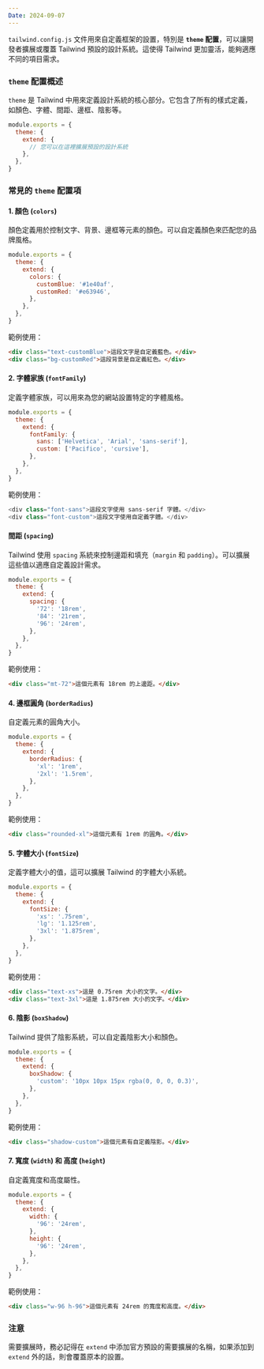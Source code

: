```yaml
---
Date: 2024-09-07
---
```

`tailwind.config.js` 文件用來自定義框架的設置，特別是 **`theme` 配置**，可以讓開發者擴展或覆蓋 Tailwind 預設的設計系統。這使得 Tailwind 更加靈活，能夠適應不同的項目需求。
### `theme` 配置概述
`theme` 是 Tailwind 中用來定義設計系統的核心部分。它包含了所有的樣式定義，如顏色、字體、間距、邊框、陰影等。

```js
module.exports = {
  theme: {
    extend: {
      // 您可以在這裡擴展預設的設計系統
    },
  },
}
```
### 常見的 `theme` 配置項
#### 1. 顏色 (`colors`)
顏色定義用於控制文字、背景、邊框等元素的顏色。可以自定義顏色來匹配您的品牌風格。

```js
module.exports = {
  theme: {
    extend: {
      colors: {
        customBlue: '#1e40af',
        customRed: '#e63946',
      },
    },
  },
}
```

範例使用：

```html
<div class="text-customBlue">這段文字是自定義藍色。</div>
<div class="bg-customRed">這段背景是自定義紅色。</div>
```
#### 2. 字體家族 (`fontFamily`)
定義字體家族，可以用來為您的網站設置特定的字體風格。

```js
module.exports = {
  theme: {
    extend: {
      fontFamily: {
        sans: ['Helvetica', 'Arial', 'sans-serif'],
        custom: ['Pacifico', 'cursive'],
      },
    },
  },
}
```

範例使用：

```js
<div class="font-sans">這段文字使用 sans-serif 字體。</div>
<div class="font-custom">這段文字使用自定義字體。</div>
```
#### 間距 (`spacing`)
Tailwind 使用 `spacing` 系統來控制邊距和填充（`margin` 和 `padding`）。可以擴展這些值以適應自定義設計需求。

```js
module.exports = {
  theme: {
    extend: {
      spacing: {
        '72': '18rem',
        '84': '21rem',
        '96': '24rem',
      },
    },
  },
}
```

範例使用：

```html
<div class="mt-72">這個元素有 18rem 的上邊距。</div>
```
#### 4. 邊框圓角 (`borderRadius`)
自定義元素的圓角大小。

```js
module.exports = {
  theme: {
    extend: {
      borderRadius: {
        'xl': '1rem',
        '2xl': '1.5rem',
      },
    },
  },
}
```

範例使用：

```html
<div class="rounded-xl">這個元素有 1rem 的圓角。</div>
```
#### 5. 字體大小 (`fontSize`)
定義字體大小的值，這可以擴展 Tailwind 的字體大小系統。

```js
module.exports = {
  theme: {
    extend: {
      fontSize: {
        'xs': '.75rem',
        'lg': '1.125rem',
        '3xl': '1.875rem',
      },
    },
  },
}
```

範例使用：

```html
<div class="text-xs">這是 0.75rem 大小的文字。</div>
<div class="text-3xl">這是 1.875rem 大小的文字。</div>
```
#### 6. 陰影 (`boxShadow`)
Tailwind 提供了陰影系統，可以自定義陰影大小和顏色。

```js
module.exports = {
  theme: {
    extend: {
      boxShadow: {
        'custom': '10px 10px 15px rgba(0, 0, 0, 0.3)',
      },
    },
  },
}
```

範例使用：

```html
<div class="shadow-custom">這個元素有自定義陰影。</div>
```
#### 7. 寬度 (`width`) 和 高度 (`height`)
自定義寬度和高度屬性。

```js
module.exports = {
  theme: {
    extend: {
      width: {
        '96': '24rem',
      },
      height: {
        '96': '24rem',
      },
    },
  },
}
```

範例使用：

```html
<div class="w-96 h-96">這個元素有 24rem 的寬度和高度。</div>
```
### 注意
需要擴展時，務必記得在 `extend` 中添加官方預設的需要擴展的名稱，如果添加到`extend` 外的話，則會覆蓋原本的設置。